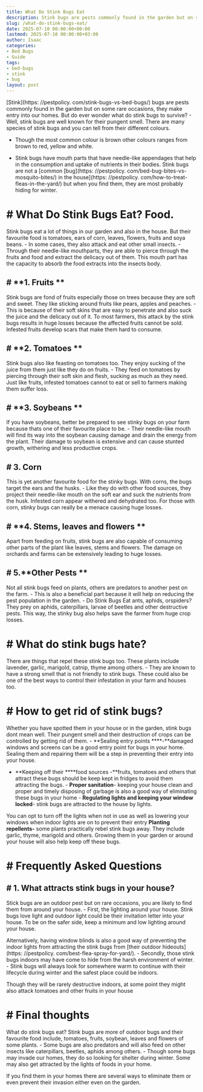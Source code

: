 ```yaml
---
title: What Do Stink Bugs Eat
description: Stink bugs are pests commonly found in the garden but on some rare occasions, they make entry into our homes. But do ever wonder what do stink bugs to...
slug: /what-do-stink-bugs-eat/
date: 2025-07-10 00:00:00+00:00
lastmod: 2025-07-10 00:00:00+03:00
author: Isaac
categories:
- Bed Bugs
- Guide
tags:
- bed-bugs
- stink
- bug
layout: post
---
```


[Stink](https: //pestpolicy. com/stink-bugs-vs-bed-bugs/) bugs are pests commonly found in the garden but on some rare occasions, they make entry into our homes. But do ever wonder what do stink bugs to survive? - Well, stink bugs are well known for their pungent smell. There are many species of stink bugs and you can tell from their different colours.

- Though the most common colour is brown other colours ranges from brown to red, yellow and white.

- Stink bugs have mouth parts that have needle-like appendages that help in the consumption and uptake of nutrients in their bodies. Stink bugs are not a [common [bug](https: //pestpolicy. com/bed-bug-bites-vs-mosquito-bites/) in the house](https: //pestpolicy. com/how-to-treat-fleas-in-the-yard/) but when you find them, they are most probably hiding for winter.

# # What Do Stink Bugs Eat? Food.

Stink bugs eat a lot of things in our garden and also in the house. But their favourite food is tomatoes, ears of corn, leaves, flowers, fruits and soya beans. - In some cases, they also attack and eat other small insects. - Through their needle-like mouthparts, they are able to pierce through the fruits and food and extract the delicacy out of them. This mouth part has the capacity to absorb the food extracts into the insects body.

## # **1. Fruits **

Stink bugs are fond of fruits especially those on trees because they are soft and sweet. They like sticking around fruits like pears, apples and peaches. - This is because of their soft skins that are easy to penetrate and also suck the juice and the delicacy out of it. To most farmers, this attack by the stink bugs results in huge losses because the affected fruits cannot be sold. Infested fruits develop scars that make them hard to consume.

## # **2. Tomatoes **

Stink bugs also like feasting on tomatoes too. They enjoy sucking of the juice from them just like they do on fruits. - They feed on tomatoes by piercing through their soft skin and flesh, sucking as much as they need. Just like fruits, infested tomatoes cannot to eat or sell to farmers making them suffer loss.

## # **3. Soybeans **

If you have soybeans, better be prepared to see stinky bugs on your farm because thats one of their favourite place to be. - Their needle-like mouth will find its way into the soybean causing damage and drain the energy from the plant. Their damage to soybean is extensive and can cause stunted growth, withering and less productive crops.

## # **3. Corn**

This is yet another favourite food for the stinky bugs. With corns, the bugs target the ears and the husks. - Like they do with other food sources, they project their needle-like mouth on the soft ear and suck the nutrients from the husk. Infested corn appear withered and dehydrated too. For those with corn, stinky bugs can really be a menace causing huge losses.

## # **4. Stems, leaves and flowers **

Apart from feeding on fruits, stink bugs are also capable of consuming other parts of the plant like leaves, stems and flowers. The damage on orchards and farms can be extensively leading to huge losses.

## # 5.**Other Pests **

Not all stink bugs feed on plants, others are predators to another pest on the farm. - This is also a beneficial part because it will help on reducing the pest population in the garden. - Do Stink Bugs Eat ants, aphids, orspiders? They prey on aphids, caterpillars, larvae of beetles and other destructive pests. This way, the stinky bug also helps save the farmer from huge crop losses.

# # **What do stink bugs hate?**

There are things that repel these stink bugs too. These plants include lavender, garlic, marigold, catnip, thyme among others. - They are known to have a strong smell that is not friendly to stink bugs. These could also be one of the best ways to control their infestation in your farm and houses too.

# # **How to get rid of stink bugs?**

Whether you have spotted them in your house or in the garden, stink bugs dont mean well. Their pungent smell and their destruction of crops can be controlled by getting rid of them. - **Sealing entry points ****-**damaged windows and screens can be a good entry point for bugs in your home. Sealing them and repairing them will be a step in preventing their entry into your house.

- **Keeping off their ****food sources -**fruits, tomatoes and others that attract these bugs should be keep kept in fridges to avoid them attracting the bugs. - **Proper sanitation**- keeping your house clean and proper and timely disposing of garbage is also a good way of eliminating these bugs in your home - **Regulating lights and keeping your window locked**- stink bugs are attracted to the house by lights.

You can opt to turn off the lights when not in use as well as lowering your windows when indoor lights are on to prevent their entry **Planting repellents-** some plants practically rebel stink bugs away. They include garlic, thyme, marigold and others. Growing them in your garden or around your house will also help keep off these bugs.

# # Frequently Asked Questions

## # **1. What attracts stink bugs in your house?**

Stick bugs are an outdoor pest but on rare occasions, you are likely to find them from around your house. - First, the lighting around your house. Stink bugs love light and outdoor light could be their invitation letter into your house. To be on the safer side, keep a minimum and low lighting around your house.

Alternatively, having window blinds is also a good way of preventing the indoor lights from attracting the stink bugs from [their outdoor hideouts](https: //pestpolicy. com/best-flea-spray-for-yard/). - Secondly, those stink bugs indoors may have come to hide from the harsh environment of winter. - Stink bugs will always look for somewhere warm to continue with their lifecycle during winter and the safest place could be indoors.

Though they will be rarely destructive indoors, at some point they might also attack tomatoes and other fruits in your house

# # Final thoughts

What do stink bugs eat? Stink bugs are more of outdoor bugs and their favourite food include, tomatoes, fruits, soybean, leaves and flowers of some plants. - Some bugs are also predators and will also feed on other insects like caterpillars, beetles, aphids among others. - Though some bugs may invade our homes, they do so looking for shelter during winter. Some may also get attracted by the lights of foods in your home.

If you find them in your homes there are several ways to eliminate them or even prevent their invasion either even on the garden.
